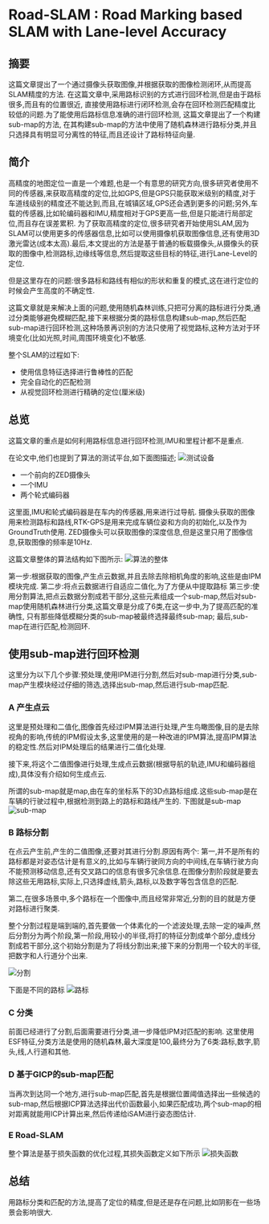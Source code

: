 # Road-SLAM : Road Marking based SLAM with Lane-level Accuracy

## 摘要
这篇文章提出了一个通过摄像头获取图像,并根据获取的图像检测闭环,从而提高SLAM精度的方法. 在这篇文章中,采用路标识别的方式进行回环检测,但是由于路标很多,而且有的位置很近, 直接使用路标进行闭环检测,会存在回环检测匹配精度比较低的问题.为了能使用后路标信息准确的进行回环检测, 这篇文章提出了一个构建sub-map的方法, 在其构建sub-map的方法中使用了随机森林进行路标分类,并且只选择具有明显可分离性的特征,而且还设计了路标特征向量.

## 简介

高精度的地图定位一直是一个难题,也是一个有意思的研究方向,很多研究者使用不同的传感器,来获取高精度的定位,比如GPS,但是GPS只能获取米级别的精度,对于车道线级别的精度还不能达到,而且,在城镇区域,GPS还会遇到更多的问题;另外,车载的传感器,比如轮编码器和IMU,精度相对于GPS更高一些,但是只能进行局部定位,而且存在误差累积. 为了获取高精度的定位,很多研究者开始使用SLAM,因为SLAM可以使用更多的传感器信息,比如可以使用摄像机获取图像信息,还有使用3D激光雷达(成本太高).最后,本文提出的方法是基于普通的板载摄像头,从摄像头的获取的图像中,检测路标,边缘线等信息,然后提取这些目标的特征,进行Lane-Level的定位.

但是这里存在的问题:很多路标和路线有相似的形状和重复的模式,这在进行定位的时候会产生高度的不确定性.

这篇文章就是来解决上面的问题,使用随机森林训练,只把可分离的路标进行分类,通过分类能够避免模糊匹配,接下来根据分类的路标信息构建sub-map,然后匹配sub-map进行回环检测,这种场景再识别的方法只使用了视觉路标,这种方法对于环境变化(比如光照,时间,周围环境变化)不敏感.

整个SLAM的过程如下:

- 使用信息特征选择进行鲁棒性的匹配
- 完全自动化的匹配检测
- 从视觉回环检测进行精确的定位(厘米级)

## 总览

这篇文章的重点是如何利用路标信息进行回环检测,IMU和里程计都不是重点.

在论文中,他们也提到了算法的测试平台,如下面图描述;
![测试设备](https://github.com/zhangxiaoya/paper-notes/blob/master/vSLAM/notes/road-slam/3.PNG)
- 一个前向的ZED摄像头
- 一个IMU
- 两个轮式编码器

这里面,IMU和轮式编码器是在车内的传感器,用来进行过导航.
摄像头获取的图像用来检测路标和路线,RTK-GPS是用来完成车辆位姿和方向的初始化,以及作为GroundTruth使用.
ZED摄像头可以获取图像的深度信息,但是这里只用了图像信息,获取图像的频率是10Hz.

这篇文章整体的算法结构如下图所示:
![算法的整体](https://github.com/zhangxiaoya/paper-notes/blob/master/vSLAM/notes/road-slam/2.PNG)

第一步:根据获取的图像,产生点云数据,并且去除去除相机角度的影响,这些是由IPM模块完成.
第二步:将点云数据进行自适应二值化,为了方便从中提取路标
第三步:使用分割算法,把点云数据分割成若干部分,这些元素组成一个sub-map,然后对sub-map使用随机森林进行分类,这篇文章是分成了6类,在这一步中,为了提高匹配的准确性, 只有那些降低模糊分类的sub-map被最终选择最终sub-map;
最后,sub-map在进行匹配,检测回环.

## 使用sub-map进行回环检测

这里分为以下几个步骤:预处理,使用IPM进行分割,然后对sub-map进行分类,sub-map产生模块经过仔细的筛选,选择出sub-map,然后进行sub-map匹配.

### A 产生点云

这里是预处理和二值化,图像首先经过IPM算法进行处理,产生鸟瞰图像,目的是去除视角的影响,传统的IPM假设太多,这里使用的是一种改进的IPM算法,提高IPM算法的稳定性.然后对IPM处理后的结果进行二值化处理.

接下来,将这个二值图像进行处理,生成点云数据(根据导航的轨迹,IMU和编码器组成),具体没有介绍如何生成点云.

所谓的sub-map就是map,由在车的坐标系下的3D点路标组成.这些sub-map是在车辆的行驶过程中,根据检测到路上的路标和路线产生的.
下图就是sub-map
![sub-map](https://github.com/zhangxiaoya/paper-notes/blob/master/vSLAM/notes/road-slam/8.PNG)

### B 路标分割

在点云产生前,产生的二值图像,还要对其进行分割.原因有两个:
第一,并不是所有的路标都是对姿态估计是有意义的,比如与车辆行驶同方向的中间线,在车辆行驶方向不能预测移动信息,还有交叉路口的信息有很多冗余信息.在图像分割阶段就是要去除这些无用路标,实际上,只选择虚线,箭头,路标,以及数字等包含信息的匹配.

第二,在很多场景中,多个路标在一个图像中,而且经常非常近,分割的目的就是方便对路标进行聚类.

整个分割过程是端到端的,首先要做一个体素化的一个滤波处理,去除一定的噪声,然后分割分为两个阶段,第一阶段,用较小的半径,将打的特征分割成单个部分,虚线分割成若干部分,这个初始分割是为了将线分割出来;接下来的分割用一个较大的半径,把数字和人行道分个出来.

![分割](https://github.com/zhangxiaoya/paper-notes/blob/master/vSLAM/notes/road-slam/6.PNG)

下面是不同的路标
![路标](https://github.com/zhangxiaoya/paper-notes/blob/master/vSLAM/notes/road-slam/7.PNG)

### C 分类

前面已经进行了分割,后面需要进行分类,进一步降低IPM对匹配的影响.
这里使用ESF特征,分类方法是使用的随机森林,最大深度是100,最终分为了6类:路标,数字,箭头,线,人行道和其他.

### D 基于GICP的sub-map匹配

当再次到达同一个地方,进行sub-map匹配,首先是根据位置阈值选择出一些候选的sub-map,然后根据ICP算法选择出代价函数最小,如果匹配成功,两个sub-map的相对距离就能用ICP计算出来,然后传递给iSAM进行姿态图估计.


### E Road-SLAM
整个算法是基于损失函数的优化过程,其损失函数定义如下所示
![损失函数](https://github.com/zhangxiaoya/paper-notes/blob/master/vSLAM/notes/road-slam/10.PNG)

## 总结
用路标分类和匹配的方法,提高了定位的精度,但是还是存在问题,比如阴影在一些场景会影响很大.
